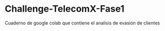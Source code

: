 # Challenge-TelecomX-Fase1
Cuaderno de google colab que contiene el analisis de evasión de clientes
